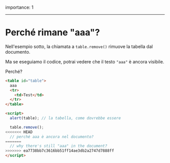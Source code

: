 importance: 1

---

# Perché rimane "aaa"?

Nell'esempio sotto, la chiamata a `table.remove()` rimuove la tabella dal documento.

Ma se eseguiamo il codice, potrai vedere che il testo `"aaa"` è ancora visibile. 

Perché?

```html height=100 run
<table id="table">
  aaa
  <tr>
    <td>Test</td>
  </tr>
</table>

<script>
  alert(table); // la tabella, come dovrebbe essere

  table.remove();
<<<<<<< HEAD
  // perché aaa è ancora nel documento?
=======
  // why there's still "aaa" in the document?
>>>>>>> ea7738bb7c3616bb51ff14ae3db2a2747d7888ff
</script>
```

